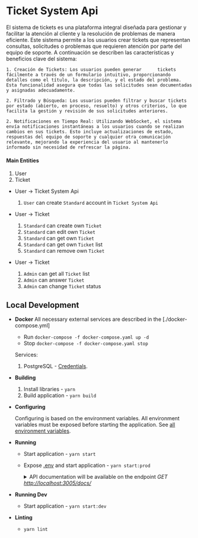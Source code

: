 # Ticket System Api

El sistema de tickets es una plataforma integral diseñada para gestionar y facilitar la atención al cliente y la resolución de problemas de manera eficiente. Este sistema permite a los usuarios crear tickets que representan consultas, solicitudes o problemas que requieren atención por parte del equipo de soporte. A continuación se describen las características y beneficios clave del sistema:

    1. Creación de Tickets: Los usuarios pueden generar      tickets fácilmente a través de un formulario intuitivo, proporcionando detalles como el título, la descripción, y el estado del problema. Esta funcionalidad asegura que todas las solicitudes sean documentadas y asignadas adecuadamente.

    2. Filtrado y Búsqueda: Los usuarios pueden filtrar y buscar tickets por estado (abierto, en proceso, resuelto) y otros criterios, lo que facilita la gestión y revisión de sus solicitudes anteriores.

    2. Notificaciones en Tiempo Real: Utilizando WebSocket, el sistema envía notificaciones instantáneas a los usuarios cuando se realizan cambios en sus tickets. Esto incluye actualizaciones de estado, respuestas del equipo de soporte y cualquier otra comunicación relevante, mejorando la experiencia del usuario al mantenerlo informado sin necesidad de refrescar la página.

#### Main Entities
1. User
2. Ticket

* User -> Ticket System Api
  1. `User` can create `Standard` account in `Ticket System Api`


* User -> Ticket
  1. `Standard` can create own `Ticket`
  2. `Standard` can edit own `Ticket`
  3. `Standard` can get own `Ticket`
  4. `Standard` can get own `Ticket` list
  5. `Standard` can remove own `Ticket`

* User -> Ticket
  1. `Admin` can get all `Ticket` list
  2. `Admin` can answer `Ticket`
  3. `Admin` can change `Ticket` status


## Local Development
* **Docker**
   All necessary external services are described in the [./docker-compose.yml]
   * Run `docker-compose -f docker-compose.yaml up -d`
   * Stop `docker-compose -f docker-compose.yaml stop`

   Services:
   1. PostgreSQL - [Credentials](./env/local.pg.env).

* **Building**

    1. Install libraries - `yarn`
    2. Build application - `yarn build`
* **Configuring**
  
    Configuring is based on the environment variables. All environment variables must be exposed before starting the application.
    See [all environment variables](.env).

* **Running**

    * Start application - `yarn start`
    * Expose [.env](.env) and start application - `yarn start:prod`

      <details>
        <summary>
          API documentation will be available on the endpoint <i>GET <a href="http://localhost:3000/docs/" target="_blank" rel="noopener noreferrer">http://localhost:3005/docs/</a></i>
        </summary>
        <br>
      </details>

* **Running Dev**

    * Start application - `yarn start:dev`

* **Linting**

    * `yarn lint`
    